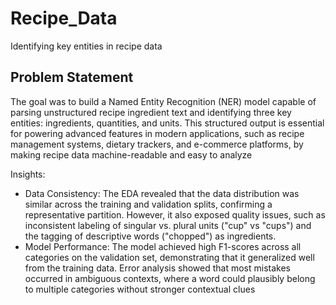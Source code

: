 # Recipe_Data
Identifying key entities in recipe data
## Problem Statement
The goal was to build a Named Entity Recognition (NER) model capable of parsing unstructured
recipe ingredient text and identifying three key entities: ingredients, quantities, and units. This
structured output is essential for powering advanced features in modern applications, such as
recipe management systems, dietary trackers, and e-commerce platforms, by making recipe
data machine-readable and easy to analyze

Insights:
-  Data Consistency: The EDA revealed that the data distribution was similar
across the training and validation splits, confirming a representative partition.
However, it also exposed quality issues, such as inconsistent labeling of singular
vs. plural units ("cup" vs "cups") and the tagging of descriptive words ("chopped")
as ingredients.
-  Model Performance: The model achieved high F1-scores across all categories
on the validation set, demonstrating that it generalized well from the training data.
Error analysis showed that most mistakes occurred in ambiguous contexts,
where a word could plausibly belong to multiple categories without stronger
contextual clues

